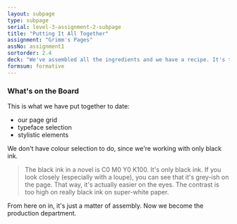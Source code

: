 ```yaml
---
layout: subpage
type: subpage
serial: level-3-assignment-2-subpage
title: "Putting It All Together"
assignment: "Grimm's Pages"
assNo: assignment1
sortorder: 2.4
deck: "We've assembled all the ingredients and we have a recipe. It's time to get cooking."
formsum: formative
---
```

### What's on the Board

This is what we have put together to date:

- our page grid
- typeface selection
- stylistic elements

We don't have colour selection to do, since we're working with only black ink.

> The black ink in a novel is C0 M0 Y0 K100. It's only black ink. If you look closely (especially with a loupe), you can see that it's grey-ish on the page. That way, it's actually easier on the eyes. The contrast is too high on really black ink on super-white paper.

From here on in, it's just a matter of assembly. Now we become the production department.
